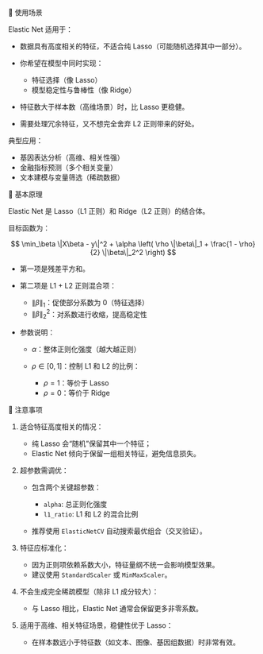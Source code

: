 📌 使用场景

Elastic Net 适用于：

- 数据具有高度相关的特征，不适合纯 Lasso（可能随机选择其中一部分）。
- 你希望在模型中同时实现：

  - 特征选择（像 Lasso）
  - 模型稳定性与鲁棒性（像 Ridge）

- 特征数大于样本数（高维场景）时，比 Lasso 更稳健。
- 需要处理冗余特征，又不想完全舍弃 L2 正则带来的好处。

典型应用：

- 基因表达分析（高维、相关性强）
- 金融指标预测（多个相关变量）
- 文本建模与变量筛选（稀疏数据）

📌 基本原理

Elastic Net 是 Lasso（L1 正则）和 Ridge（L2 正则）的结合体。

目标函数为：

$$
\min_\beta \|X\beta - y\|^2 + \alpha \left( \rho \|\beta\|_1 + \frac{1 - \rho}{2} \|\beta\|_2^2 \right)
$$

- 第一项是残差平方和。
- 第二项是 L1 + L2 正则混合项：

  - $\|\beta\|_1$：促使部分系数为 0（特征选择）
  - $\|\beta\|_2^2$：对系数进行收缩，提高稳定性

- 参数说明：

  - $\alpha$：整体正则化强度（越大越正则）
  - $\rho \in [0, 1]$：控制 L1 和 L2 的比例：

    - $\rho = 1$：等价于 Lasso
    - $\rho = 0$：等价于 Ridge

📌 注意事项

1. 适合特征高度相关的情况：

   - 纯 Lasso 会“随机”保留其中一个特征；
   - Elastic Net 倾向于保留一组相关特征，避免信息损失。

2. 超参数需调优：

   - 包含两个关键超参数：

     - `alpha`: 总正则化强度
     - `l1_ratio`: L1 和 L2 的混合比例

   - 推荐使用 `ElasticNetCV` 自动搜索最优组合（交叉验证）。

3. 特征应标准化：

   - 因为正则项依赖系数大小，特征量纲不统一会影响模型效果。
   - 建议使用 `StandardScaler` 或 `MinMaxScaler`。

4. 不会生成完全稀疏模型（除非 L1 成分较大）：

   - 与 Lasso 相比，Elastic Net 通常会保留更多非零系数。

5. 适用于高维、相关特征场景，稳健性优于 Lasso：

   - 在样本数远小于特征数（如文本、图像、基因组数据）时非常有效。
